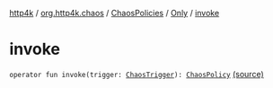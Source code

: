 [http4k](../../../index.md) / [org.http4k.chaos](../../index.md) / [ChaosPolicies](../index.md) / [Only](index.md) / [invoke](./invoke.md)

# invoke

`operator fun invoke(trigger: `[`ChaosTrigger`](../../-chaos-trigger.md)`): `[`ChaosPolicy`](../../-chaos-policy.md) [(source)](https://github.com/http4k/http4k/blob/master/http4k-testing-chaos/src/main/kotlin/org/http4k/chaos/ChaosPolicies.kt#L42)